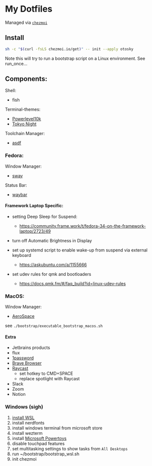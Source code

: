 # My Dotfiles

Managed via [`chezmoi`](https://github.com/twpayne/chezmoi)

## Install
```sh
sh -c "$(curl -fsLS chezmoi.io/get)" -- init --apply otosky
```
Note this will try to run a bootstrap script on a Linux environment. See run_once...

## Components:
Shell:
- fish

Terminal-themes:
- [Powerlevel10k](https://github.com/romkatv/powerlevel10k)
- [Tokyo Night](https://github.com/folke/tokyonight.nvim)

Toolchain Manager:
- [asdf](https://asdf-vm.com/)

### Fedora:
Window Manager:
- [sway](https://github.com/swaywm/sway)

Status Bar:
- [waybar](https://github.com/Alexays/Waybar)

#### Framework Laptop Specific:

- setting Deep Sleep for Suspend:
  - https://community.frame.work/t/fedora-34-on-the-framework-laptop/2723/49

- turn off Automatic Brightness in Display

- set up systemd script to enable wake-up from suspend via external keyboard
  - https://askubuntu.com/a/1155666

- set udev rules for qmk and bootloaders
  - https://docs.qmk.fm/#/faq_build?id=linux-udev-rules

### MacOS:
Window Manager:
- [AeroSpace](https://github.com/nikitabobko/AeroSpace)

see `./bootstrap/executable_bootstrap_macos.sh`

#### Extra

- Jetbrains products
- flux
- [1password](https://1password.com/downloads/mac/)
- [Brave Browser](https://brave.com/)
- [Raycast](https://www.raycast.com/)
  - set hotkey to CMD+SPACE
  - replace spotlight with Raycast
- Slack
- Zoom
- Notion

### Windows (sigh)

1. [install WSL](https://learn.microsoft.com/en-us/windows/wsl/install)
2. install nerdfonts
3. install windows terminal from microsoft store
4. install wezterm
5. install [Microsoft Powertoys](https://learn.microsoft.com/en-us/windows/powertoys/install)
6. disable touchpad features
7. set multitasking settings to show tasks from `All Desktops`
8. run ~/bootstrap/bootstrap_wsl.sh
9. init chezmoi
